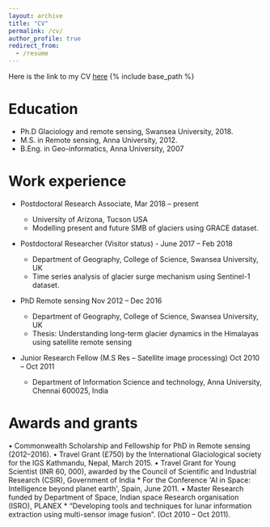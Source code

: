 ```yaml
---
layout: archive
title: "CV"
permalink: /cv/
author_profile: true
redirect_from:
  - /resume
---
```


Here is the link to my CV [here](https://lavanya3k.github.io/lashokkumar.github.io/files/Lavanya_ashokkumar_CV_Nov2019.pdf)
{% include base_path %}

Education
======

* Ph.D Glaciology and remote sensing, Swansea University, 2018. 
* M.S. in Remote sensing, Anna University, 2012. 
* B.Eng. in Geo-informatics, Anna University, 2007


Work experience
======
* Postdoctoral Research Associate, Mar 2018 – present
	* University of Arizona, Tucson USA
	* Modelling present and future SMB of glaciers using GRACE dataset.

* Postdoctoral Researcher  (Visitor status) - June 2017 – Feb 2018
	* Department of Geography, College of Science, Swansea University, UK
	* Time series analysis of glacier surge mechanism using Sentinel-1 dataset.

* PhD Remote sensing Nov 2012 – Dec 2016
	* Department of Geography, College of Science, Swansea University, UK
	* Thesis: Understanding long-term glacier dynamics in the Himalayas using satellite remote sensing

* Junior Research Fellow (M.S Res – Satellite image processing) Oct 2010 – Oct 2011
	* Department of Information Science and technology, Anna University, Chennai 600025, India
  
Awards and grants
======
• Commonwealth Scholarship and Fellowship for PhD in Remote sensing (2012–2016).
• Travel Grant (£750) by the International Glaciological society for the IGS Kathmandu, Nepal, March 2015.
• Travel Grant for Young Scientist (INR 60, 000), awarded by the Council of Scientific and Industrial Research (CSIR), Government of India 
	* For the Conference 'AI in Space: Intelligence beyond planet earth', Spain, June 2011.
• Master Research funded by Department of Space, Indian space Research organisation (ISRO), PLANEX 
	* “Developing tools and techniques for lunar information extraction using multi-sensor image fusion”. (Oct 2010 – Oct 2011).


